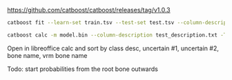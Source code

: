 https://github.com/catboost/catboost/releases/tag/v1.0.3

```bash
catboost fit --learn-set train.tsv --test-set test.tsv --column-description train_description.txt --custom-loss="Precision,Recall" --logging-level Verbose --loss-function CrossEntropy --text-processing processing.json --has-header

catboost calc -m model.bin --column-description test_description.txt -T 4 --output-columns "Class,Probability,VRM_BONE,BONE" --input-path test.tsv  --output-path output.tsv --has-header
```

Open in libreoffice calc and sort by class desc, uncertain #1, uncertain #2, bone name, vrm bone name

Todo: start probabilities from the root bone outwards
